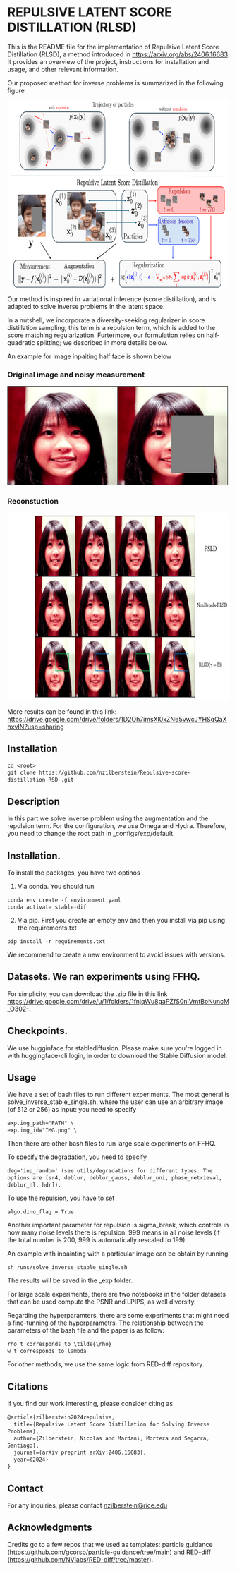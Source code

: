 # REPULSIVE LATENT SCORE DISTILLATION (RLSD)

This is the README file for the implementation of Repulsive Latent Score Distillation (RLSD), a method introduced in https://arxiv.org/abs/2406.16683.
It provides an overview of the project, instructions for installation and usage, and other relevant information.

Our proposed method for inverse problems is summarized in the following figure

<img src="https://github.com/nzilberstein/Repulsive-score-distillation-RSD-/blob/main/figures/scheme_main.png" width="800" height="425">

Our method is inspired in variational inference (score distillation), and is adapted to solve inverse problems in the latent space.

In a nutshell, we incorporate a diversity-seeking regularizer in score distillation sampling; this term is a repulsion term, which is added to the score matching regularization.
Furtermore, our formulation relies on half-quadratic splitting; we described in more details below.

An example for image inpaiting half face is shown below

### Original image and noisy measurement

<img src="https://github.com/nzilberstein/Repulsive-score-distillation-RSD-/blob/main/figures/bip_large_00055_input_deg-1.png" width="500" height="225" class="center">

### Reconstuction

<img src="https://github.com/nzilberstein/Repulsive-score-distillation-RSD-/blob/main/figures/bip_large_00055_names.png" width="800" height="425">

More results can be found in this link:
https://drive.google.com/drive/folders/1D2Oh7imsXl0xZN65vwcJYHSqQaXhxvIN?usp=sharing

## Installation

```
cd <root>
git clone https://github.com/nzilberstein/Repulsive-score-distillation-RSD-.git
```

## Description

In this part we solve inverse problem using the augmentation and the repulsion term. 
For the configuration, we use Omega and Hydra.
Therefore, you need to change the root path in _configs/exp/default.

##  Installation.

To install the packages, you have two optinos

1) Via conda. You should run

```
conda env create -f environment.yaml
conda activate stable-dif
```


2) Via pip. First you create an empty env and then you install via pip using the requirements.txt

```
pip install -r requirements.txt
```

We recommend to create a new environment to avoid issues with versions.


## Datasets. We ran experiments using FFHQ.

 
For simplicity, you can download the .zip file in this link https://drive.google.com/drive/u/1/folders/1fnjqWu8gaPZfS0niVmtBoNuncM_O302-.


## Checkpoints.

We use hugginface for stablediffusion.
Please make sure you're logged in with huggingface-cli login, in order to download the Stable Diffusion model.

## Usage

We have a set of bash files to run different experiments. The most general is solve_inverse_stable_single.sh, where the user can use an arbitrary image (of 512 or 256) as input: you need to specify 

```
exp.img_path="PATH" \
exp.img_id="IMG.png" \
```

Then there are other bash files to run large scale experiments on FFHQ.

To specify the degradation, you need to specify 

```
deg='inp_random' (see utils/degradations for different types. The options are [sr4, deblur, deblur_gauss, deblur_uni, phase_retrieval, deblur_nl, hdr]).
```

To use the repulsion, you have to set 

```
algo.dino_flag = True
```

Another important parameter for repulsion is sigma_break, which controls in how many noise levels there is repulsion: 999 means in all noise levels (if the total number is 200, 999 is automatically rescaled to 199)

An example with inpainting with a particular image can be obtain by running

```
sh runs/solve_inverse_stable_single.sh
```

The results will be saved in the _exp folder.


For large scale experiments, there are two notebooks in the folder datasets that can be used compute the PSNR and LPIPS, as well diversity.

Regarding the hyperparamters, there are some experiments that might need a fine-tunning of the hyperparametrs.
The relationship between the parameters of the bash file and the paper is as follow:

```
rho_t corresponds to \tilde{\rho}
w_t corresponds to lambda
```

For other methods, we use the same logic from RED-diff repository.


## Citations

If you find our work interesting, please consider citing as

```
@article{zilberstein2024repulsive,
  title={Repulsive Latent Score Distillation for Solving Inverse Problems},
  author={Zilberstein, Nicolas and Mardani, Morteza and Segarra, Santiago},
  journal={arXiv preprint arXiv:2406.16683},
  year={2024}
}
```

## Contact

For any inquiries, please contact nzilberstein@rice.edu

## Acknowledgments

Credits go to a few repos that we used as templates: particle guidance (https://github.com/gcorso/particle-guidance/tree/main) and RED-diff (https://github.com/NVlabs/RED-diff/tree/master).
